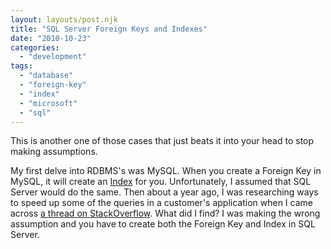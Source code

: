 ```yaml
---
layout: layouts/post.njk
title: "SQL Server Foreign Keys and Indexes"
date: "2010-10-23"
categories: 
  - "development"
tags: 
  - "database"
  - "foreign-key"
  - "index"
  - "microsoft"
  - "sql"
---
```


This is another one of those cases that just beats it into your head to stop making assumptions.

My first delve into RDBMS's was MySQL. When you create a Foreign Key in MySQL, it will create an [Index](http://www.w3schools.com/sql/sql_create_index.asp "SQL Index - w3schools.com") for you. Unfortunately, I assumed that SQL Server would do the same. Then about a year ago, I was researching ways to speed up some of the queries in a customer's application when I came across [a thread on StackOverflow](http://stackoverflow.com/questions/836167/does-a-foreign-key-automatically-create-an-index "Does a foreign key automatically create an index?"). What did I find? I was making the wrong assumption and you have to create both the Foreign Key and Index in SQL Server.
